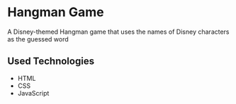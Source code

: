 # Hangman Game

A Disney-themed Hangman game that uses the names of Disney characters as the guessed word

## Used Technologies

- HTML
- CSS
- JavaScript